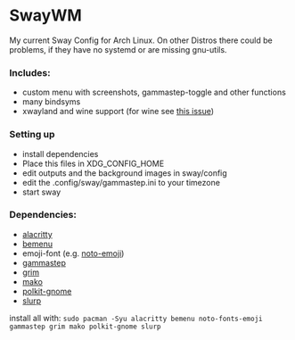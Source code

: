 # SwayWM
My current Sway Config for Arch Linux. On other Distros there could be problems, if they have no systemd or are missing gnu-utils.

### Includes:
- custom menu with screenshots, gammastep-toggle and other functions
- many bindsyms
- xwayland and wine support (for wine see [this issue](https://wiki.archlinux.org/title/Sway#Mouse_not_working_in_WINE_applications))

### Setting up
- install dependencies
- Place this files in XDG_CONFIG_HOME
- edit outputs and the background images in sway/config
- edit the .config/sway/gammastep.ini to your timezone
- start sway

### Dependencies:
- [alacritty](https://github.com/alacritty/alacritty)
- [bemenu](https://github.com/Cloudef/bemenu)
- emoji-font (e.g. [noto-emoji](https://github.com/googlefonts/noto-emoji))
- [gammastep](https://gitlab.com/chinstrap/gammastep)
- [grim](https://sr.ht/~emersion/grim/)
- [mako](https://github.com/emersion/mako)
- [polkit-gnome](https://gitlab.gnome.org/Archive/policykit-gnome)
- [slurp](https://github.com/emersion/slurp)

install all with: ```sudo pacman -Syu alacritty bemenu noto-fonts-emoji gammastep grim mako polkit-gnome slurp```
